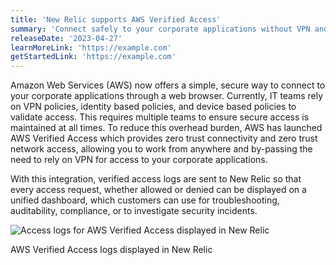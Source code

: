 ```yaml
---
title: 'New Relic supports AWS Verified Access'
summary: 'Connect safely to your corporate applications without VPN and have a complete view of all your access logs'
releaseDate: '2023-04-27'
learnMoreLink: 'https://example.com'
getStartedLink: 'https://example.com'
---
```


Amazon Web Services (AWS) now offers a simple, secure way to connect to your corporate applications through a web browser. Currently, IT teams rely on VPN policies, identity based policies, and device based policies to validate access. This requires multiple teams to ensure secure access is maintained at all times. To reduce this overhead burden, AWS has launched AWS Verified Access which provides zero trust connectivity and zero trust network access, allowing you to work from anywhere and by-passing the need to rely on VPN for access to your corporate applications. 

With this integration, verified access logs are sent to New Relic so that every access request, whether allowed or denied can be displayed on a unified dashboard, which customers can use for troubleshooting, auditability, compliance, or to investigate security incidents. 

![Access logs for AWS Verified Access displayed in New Relic](./images/VerifiedAccessLogs.png "Access logs for AWS Verified Access displayed in New Relic")
<figcaption> AWS Verified Access logs displayed in New Relic</figcaption>